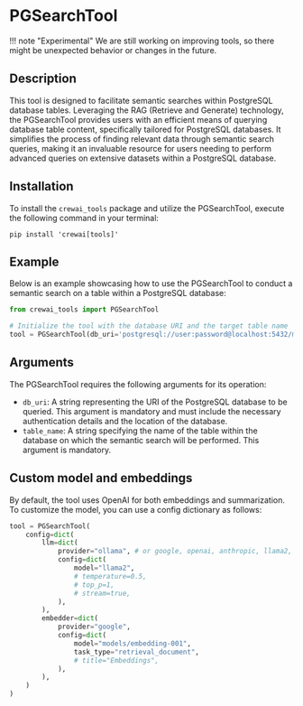 # PGSearchTool

!!! note "Experimental"
    We are still working on improving tools, so there might be unexpected behavior or changes in the future.

## Description
This tool is designed to facilitate semantic searches within PostgreSQL database tables. Leveraging the RAG (Retrieve and Generate) technology, the PGSearchTool provides users with an efficient means of querying database table content, specifically tailored for PostgreSQL databases. It simplifies the process of finding relevant data through semantic search queries, making it an invaluable resource for users needing to perform advanced queries on extensive datasets within a PostgreSQL database.

## Installation
To install the `crewai_tools` package and utilize the PGSearchTool, execute the following command in your terminal:

```shell
pip install 'crewai[tools]'
```

## Example
Below is an example showcasing how to use the PGSearchTool to conduct a semantic search on a table within a PostgreSQL database:

```python
from crewai_tools import PGSearchTool

# Initialize the tool with the database URI and the target table name
tool = PGSearchTool(db_uri='postgresql://user:password@localhost:5432/mydatabase', table_name='employees')
```

## Arguments
The PGSearchTool requires the following arguments for its operation:

- `db_uri`: A string representing the URI of the PostgreSQL database to be queried. This argument is mandatory and must include the necessary authentication details and the location of the database.
- `table_name`: A string specifying the name of the table within the database on which the semantic search will be performed. This argument is mandatory.

## Custom model and embeddings

By default, the tool uses OpenAI for both embeddings and summarization. To customize the model, you can use a config dictionary as follows:

```python
tool = PGSearchTool(
    config=dict(
        llm=dict(
            provider="ollama", # or google, openai, anthropic, llama2, ...
            config=dict(
                model="llama2",
                # temperature=0.5,
                # top_p=1,
                # stream=true,
            ),
        ),
        embedder=dict(
            provider="google",
            config=dict(
                model="models/embedding-001",
                task_type="retrieval_document",
                # title="Embeddings",
            ),
        ),
    )
)
```
